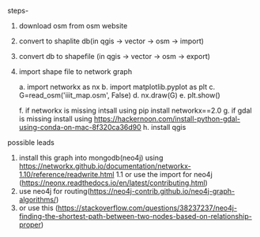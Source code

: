 steps-

1. download osm from osm website
2. convert to shaplite db(in qgis -> vector -> osm -> import)
3. convert db to shapefile (in qgis -> vector -> osm -> export)
4. import shape file to network graph

	a. import networkx as nx
	b. import matplotlib.pyplot as plt
	c. G=read_osm('iiit_map.osm', False)
	d. nx.draw(G)
	e. plt.show()

	f. if networkx is missing intsall using pip install networkx==2.0
	g. if gdal is missing install using https://hackernoon.com/install-python-gdal-using-conda-on-mac-8f320ca36d90
	h. install qgis


possible leads
1. install this graph into mongodb(neo4j) using https://networkx.github.io/documentation/networkx-1.10/reference/readwrite.html
1.1 or use the import for neo4j (https://neonx.readthedocs.io/en/latest/contributing.html)
2. use neo4j for routing(https://neo4j-contrib.github.io/neo4j-graph-algorithms/)
3. or use this (https://stackoverflow.com/questions/38237237/neo4j-finding-the-shortest-path-between-two-nodes-based-on-relationship-proper)
